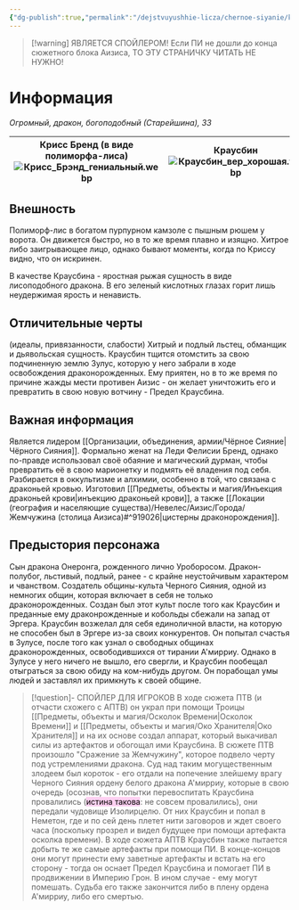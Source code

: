 ```yaml
---
{"dg-publish":true,"permalink":"/dejstvuyushhie-licza/chernoe-siyanie/krausbin/","dgPassFrontmatter":true}
---
```


> [!warning] ЯВЛЯЕТСЯ СПОЙЛЕРОМ!
> Если ПИ не дошли до конца сюжетного блока Аизиса, ТО ЭТУ СТРАНИЧКУ ЧИТАТЬ НЕ НУЖНО!
# Информация

*Огромный, дракон, богоподобный (Старейшина), ЗЗ*

| Крисс Бренд (в виде полиморфа-лиса)<br>![Крисс_Брэнд_гениальный.webp](/img/user/%D0%98%D0%B7%D0%BE%D0%B1%D1%80%D0%B0%D0%B6%D0%B5%D0%BD%D0%B8%D1%8F/%D0%9A%D1%80%D0%B8%D1%81%D1%81_%D0%91%D1%80%D1%8D%D0%BD%D0%B4_%D0%B3%D0%B5%D0%BD%D0%B8%D0%B0%D0%BB%D1%8C%D0%BD%D1%8B%D0%B9.webp) | Краусбин<br>![Краусбин_вер_хорошая.webp](/img/user/%D0%98%D0%B7%D0%BE%D0%B1%D1%80%D0%B0%D0%B6%D0%B5%D0%BD%D0%B8%D1%8F/%D0%9A%D1%80%D0%B0%D1%83%D1%81%D0%B1%D0%B8%D0%BD_%D0%B2%D0%B5%D1%80_%D1%85%D0%BE%D1%80%D0%BE%D1%88%D0%B0%D1%8F.webp) |
| ----------------------------------------------------------------------- | ------------------------------------------ |
## Внешность
Полиморф-лис в богатом пурпурном камзоле с пышным рюшем у ворота. Он движется быстро, но в то же время плавно и изящно. Хитрое либо заигрывающее лицо, однако бывают моменты, когда по Криссу видно, что он искринен.

В качестве Краусбина - яростная рыжая сущность в виде лисоподобного дракона. В его зеленый кислотных глазах горит лишь неудержимая ярость и ненависть.
## Отличительные черты
(идеалы, привязанности, слабости)
Хитрый и подлый льстец, обманщик и дьявольская сущность.
Краусбин тщится отомстить за свою подчиненную землю Зулус, которую у него забрали в ходе освобождения драконорожденных.
Ему приятен, но в то же время по причине жажды мести противен Аизис - он желает уничтожить его и превратить в свою новую вотчину - Предел Краусбина.
## Важная информация
Является лидером [[Организации, объединения, армии/Чёрное Сияние\|Чёрного Сияния]].
Формально женат на Леди Фелисии Бренд, однако по-правде использовал своё обаяние и магический дурман, чтобы превратить её в свою марионетку и подмять её владения под себя.
Разбирается в оккультизме и алхимии, особенно в той, что связана с драконьей кровью. Изготовил [[Предметы, объекты и магия/Инъекция драконьей крови\|инъекцию драконьей крови]], а также [[Локации (география и населяющие существа)/Невелес/Аизис/Города/Жемчужина (столица Аизиса)#^919026\|цистерны драконорождения]].
## Предыстория персонажа
Сын дракона Онеронга, рожденного лично Уроборосом. Дракон-полубог, льстивый, подлый, ранее - с крайне неустойчивым характером и чванством. Создатель общины-культа Черного Сияния, одной из немногих общин, которая включает в себя не только драконорожденных. Создан был этот культ после того как Краусбин и преданные ему драконрожденные и кобольды сбежали на запад от Эргера. Краусбин возжелал для себя единоличной власти, на которую не способен был в Эргере из-за своих конкурентов. Он попытал счастья в Зулусе, после того как узнал о свободных общинах драконорожденных, освободившихся от тирании А'мирриу. Однако в Зулусе у него ничего не вышло, его свергли, и Краусбин пообещал отыграться за свою обиду на ком-нибудь другом. 
Он порабощал умы людей и заставлял их примкнуть к своей общине. 
> [!question]- СПОЙЛЕР ДЛЯ ИГРОКОВ
>В ходе сюжета ПТВ (и отчасти схожего с АПТВ) он украл при помощи Троицы [[Предметы, объекты и магия/Осколок Времени\|Осколок Времени]] и [[Предметы, объекты и магия/Око Хранителя\|Око Хранителя]] и на их основе создал аппарат, который выкачивал силы из артефактов и обогощал ими Краусбина. 
>В сюжете ПТВ произошло "Сражение за Жемчужину", которое подвело черту под устремлениями дракона. Суд над таким могущественным злодеем был короток - его отдали на попечение злейшему врагу Черного Сияния ордену белого дракона А'мирриу, которые в свою очередь (осознав, что попытки перевоспитать Краусбина провалились (<mark style="background: #FFB8EBA6;">истина такова</mark>: не совсем провалились), они передали чудовище Изолирцелю. От них Краусбин и попал в Неметон, где и по сей день плетет нити заговоров и ждет своего часа (поскольку прозрел и видел будущее при помощи артефакта осколка времени).
>В ходе сюжета АПТВ Краусбин также пытается добыть те же самые артефакты при помощи ПИ. В конце-концов они могут принести ему заветные артефакты и встать на его сторону - тогда он оснает Предел Краусбина и помогает ПИ в продвижении в Империю Грон.
>В ином случае - ему могут помешать. Судьба его также закончится либо в плену ордена А'мирриу, либо его смертью.